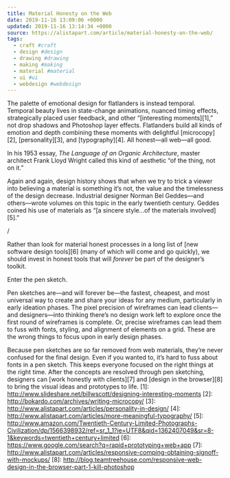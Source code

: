 ```yaml
---
title: Material Honesty on the Web
date: 2019-11-16 13:09:06 +0000
updated: 2019-11-16 13:14:34 +0000
source: https://alistapart.com/article/material-honesty-on-the-web/
tags:
  - craft #craft
  - design #design
  - drawing #drawing
  - making #making
  - material #material
  - ui #ui
  - webdesign #webdesign
---
```

The palette of emotional design for flatlanders is instead temporal. Temporal beauty lives in state-change animations, nuanced timing effects, strategically placed user feedback, and other “[interesting moments][1],” not drop shadows and Photoshop layer effects. Flatlanders build all kinds of emotion and depth combining these moments with delightful [microcopy][2], [personality][3], and [typography][4]. All honest—all web—all good.

In his 1953 essay, *The Language of an Organic Architecture*, master architect Frank Lloyd Wright called this kind of aesthetic “of the thing, not on it.”

Again and again, design history shows that when we try to trick a viewer into believing a material is something it’s not, the value and the timelessness of the design decrease. Industrial designer Norman Bel Geddes—and others—wrote volumes on this topic in the early twentieth century. Geddes coined his use of materials as “[a sincere style…of the materials involved][5].”

/

Rather than look for material honest processes in a long list of [new software design tools][6] (many of which will come and go quickly), we should invest in honest tools that will *forever* be part of the designer’s toolkit.

Enter the pen sketch.

Pen sketches are—and will forever be—the fastest, cheapest, and most universal way to create and share your ideas for any medium, particularly in early ideation phases. The pixel precision of wireframes can lead clients—and designers—into thinking there’s no design work left to explore once the first round of wireframes is complete. Or, precise wireframes can lead them to fuss with fonts, styling, and alignment of elements on a grid. These are the wrong things to focus upon in early design phases.

Because pen sketches are so far removed from web materials, they’re never confused for the final design. Even if you wanted to, it’s hard to fuss about fonts in a pen sketch. This keeps everyone focused on the right things at the right time. After the concepts are resolved through pen sketching, designers can [work honestly with clients][7] and [design in the browser][8] to bring the visual ideas and prototypes to life.
[1]: http://www.slideshare.net/billwscott/designing-interesting-moments
[2]: http://bokardo.com/archives/writing-microcopy/
[3]: http://www.alistapart.com/articles/personality-in-design/
[4]: http://www.alistapart.com/articles/more-meaningful-typography/
[5]: http://www.amazon.com/Twentieth-Century-Limited-Photographs-Civilization/dp/1566398932/ref=sr_1_1?ie=UTF8&qid=1362407049&sr=8-1&keywords=twentieth+century+limited
[6]: https://www.google.com/search?q=rapid+prototyping+web+app
[7]: http://www.alistapart.com/articles/responsive-comping-obtaining-signoff-with-mockups/
[8]: http://blog.teamtreehouse.com/responsive-web-design-in-the-browser-part-1-kill-photoshop